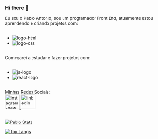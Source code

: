 ### Hi there 👋

Eu sou o Pablo Antonio, sou um programador Front End, atualmente estou aprendendo e criando projetos com:
<br>
<br>
- <img src="https://img.shields.io/badge/HTML5-E34F26?style=for-the-badge&logo=html5&logoColor=white" alt="logo-html"/>
- <img src="https://img.shields.io/badge/CSS3-1572B6?style=for-the-badge&logo=css3&logoColor=white" alt="logo-css"/>
<br>
Começarei a estudar e fazer projetos com:
<br>
<br>

- <img src="https://img.shields.io/badge/JavaScript-323330?style=for-the-badge&logo=javascript&logoColor=F7DF1E" alt="js-logo"/>
- <img src="https://img.shields.io/badge/React-20232A?style=for-the-badge&logo=react&logoColor=61DAFB" alt="react-logo"/>
<br>
Minhas Redes Sociais:
<br>
<a href="https://www.instagram.com/pablo_antonio12" target="_blank" rel="noreferrer noopener nofollow"><img width="48" height="48" src="https://img.icons8.com/fluency/48/instagram-new.png" alt="instagram-new"/>
<a href="https://www.linkedin.com/in/pablo-antonio-169a151b2/" target="blank"> <img width="48" height="48" src="https://img.icons8.com/color/48/linkedin.png" alt="linkedin"/>
<br>
<br>

[![Pablo Stats](https://github-readme-stats.vercel.app/api?username=pabloantonio144)](https://github.com/anuraghazra/github-readme-stats)

[![Top Langs](https://github-readme-stats.vercel.app/api/top-langs/?username=pabloantonio144)](https://github.com/anuraghazra/github-readme-stats)

